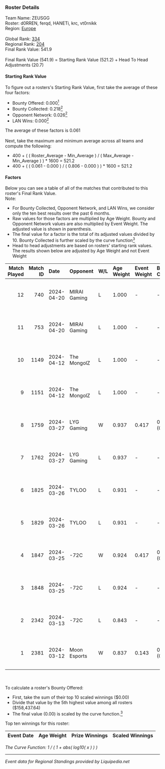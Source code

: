 ### Roster Details<br />
Team Name: ZEUSGG<br />
Roster: d0RREN, ferqd, HANETi, krc, vt0rnikk<br />
Region: [Europe]( ../standings_europe.md)<br />
<br />
Global Rank: [334](../standings_global.md)<br />
Regional Rank: [204]( ../standings_europe.md)<br />
Final Rank Value:  541.9<br />
<br />
Final Rank Value (541.9) = Starting Rank Value (521.2) + Head To Head Adjustments (20.7)<br />

#### Starting Rank Value<br />
To figure out a rosters's Starting Rank Value, first take the average of these four factors:<br />
- Bounty Offered: 0.000[<sup>1</sup>](#table2)
- Bounty Collected: 0.218[<sup>2</sup>](#table1)
- Opponent Network: 0.026[<sup>2</sup>](#table1)
- LAN Wins: 0.000[<sup>2</sup>](#table1)

The average of these factors is 0.061<br />
<br />
Next, take the maximum and minimum average across all teams and compute the following:<br />
- 400 + ( ( Roster_Average - Min_Average ) / ( Max_Average - Min_Average ) ) * 1600 = 521.2
- 400 + ( ( 0.061 - 0.000 ) / ( 0.806 - 0.000 ) ) * 1600 = 521.2


#### Factors<br />
Below you can see a table of all of the matches that contributed to this roster's Final Rank Value.<br />
Note:<br />

- For Bounty Collected, Opponent Network, and LAN Wins, we consider only the ten best results over the past 6 months.
- Raw values for those factors are multiplied by Age Weight. Bounty and Opponent Network values are also multiplied by Event Weight. The adjusted value is shown in parenthesis.
- The final value for a factor is the total of its adjusted values divided by 10. Bounty Collected is further scaled by the curve function[<sup>3</sup>](#curveFunction)
- Head to head adjustments are based on rosters' starting rank values. The results shown below are adjusted by Age Weight and not Event Weight
<span id="table1"></span><br />


| Match Played | Match ID | Date       | Opponent     | W/L | Age Weight | Event Weight | Bounty Collected | Opponent Network | LAN Wins  | H2H Adj. | Roster                               |
| -: | -: | :- | :- | :- | :- | :- | :- | :- | :- | -: | :- |
|           12 |      740 | 2024-04-20 | MIRAI Gaming | L   | 1.000      | -            | -                | -                | -         |    -8.22 | d0RREN, ferqd, HANETi, krc, vt0rnikk |
|           11 |      753 | 2024-04-20 | MIRAI Gaming | L   | 1.000      | -            | -                | -                | -         |    -8.82 | d0RREN, ferqd, HANETi, krc, vt0rnikk |
|           10 |     1149 | 2024-04-12 | The MongolZ  | L   | 1.000      | -            | -                | -                | -         |    -0.12 | d0RREN, ferqd, HANETi, krc, vt0rnikk |
|            9 |     1151 | 2024-04-12 | The MongolZ  | L   | 1.000      | -            | -                | -                | -         |    -0.12 | d0RREN, ferqd, HANETi, krc, vt0rnikk |
|            8 |     1759 | 2024-03-27 | LYG Gaming   | W   | 0.937      | 0.417        | 0.004 (0.002)    | 0.380 (0.149)    | 0 (0.000) |    23.76 | d0RREN, ferqd, HANETi, krc, vt0rnikk |
|            7 |     1762 | 2024-03-27 | LYG Gaming   | L   | 0.937      | -            | -                | -                | -         |    -5.37 | d0RREN, ferqd, HANETi, krc, vt0rnikk |
|            6 |     1825 | 2024-03-26 | TYLOO        | L   | 0.931      | -            | -                | -                | -         |    -1.77 | d0RREN, ferqd, HANETi, krc, vt0rnikk |
|            5 |     1829 | 2024-03-26 | TYLOO        | L   | 0.931      | -            | -                | -                | -         |    -1.80 | d0RREN, ferqd, HANETi, krc, vt0rnikk |
|            4 |     1847 | 2024-03-25 | -72C         | W   | 0.924      | 0.417        | 0.003 (0.001)    | 0.300 (0.116)    | 0 (0.000) |    24.24 | d0RREN, ferqd, HANETi, krc, vt0rnikk |
|            3 |     1848 | 2024-03-25 | -72C         | L   | 0.924      | -            | -                | -                | -         |    -4.50 | d0RREN, ferqd, HANETi, krc, vt0rnikk |
|            2 |     2342 | 2024-03-13 | -72C         | L   | 0.843      | -            | -                | -                | -         |    -4.49 | d0RREN, ferqd, HANETi, krc, vt0rnikk |
|            1 |     2381 | 2024-03-12 | Moon Esports | W   | 0.837      | 0.143        | 0.000 (0.000)    | 0.000 (0.000)    | 0 (0.000) |     7.90 | d0RREN, ferqd, HANETi, krc, vt0rnikk |

<br />
<span id="table2"></span><br />
To calculate a roster's Bounty Offered:<br />

- First, take the sum of their top 10 scaled winnings ($0.00)
- Divide that value by the 5th highest value among all rosters ($158,437.64)
- The final value (0.00) is scaled by the curve function.[<sup>3</sup>](#curveFunction)

Top ten winnings for this roster:<br />

| Event Date | Age Weight | Prize Winnings | Scaled Winnings |
| :- | -: | :- | :- |


<span id="curveFunction"></span>_The Curve Function: 1 / ( 1 + abs( log10( x ) ) )_<br />

---
_Event data for Regional Standings provided by Liquipedia.net_<br />
